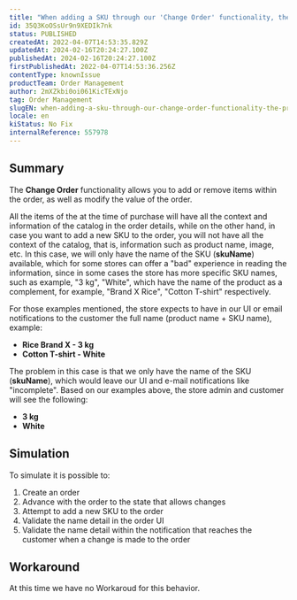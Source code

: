 ```yaml
---
title: "When adding a SKU through our 'Change Order' functionality, the product name is not displayed in the order and e-mail notification"
id: 35Q3KoOSsUr9n9XEDIk7nk
status: PUBLISHED
createdAt: 2022-04-07T14:53:35.829Z
updatedAt: 2024-02-16T20:24:27.100Z
publishedAt: 2024-02-16T20:24:27.100Z
firstPublishedAt: 2022-04-07T14:53:36.256Z
contentType: knownIssue
productTeam: Order Management
author: 2mXZkbi0oi061KicTExNjo
tag: Order Management
slugEN: when-adding-a-sku-through-our-change-order-functionality-the-product-name-is-not-displayed-in-the-order-and-email-notification
locale: en
kiStatus: No Fix
internalReference: 557978
---
```


## Summary



The **Change Order** functionality allows you to add or remove items within the order, as well as modify the value of the order.

All the items of the at the time of purchase will have all the context and information of the catalog in the order details, while on the other hand, in case you want to add a new SKU to the order, you will not have all the context of the catalog, that is, information such as product name, image, etc. In this case, we will only have the name of the SKU (**skuName**) available, which for some stores can offer a "bad" experience in reading the information, since in some cases the store has more specific SKU names, such as example, "3 kg", "White", which have the name of the product as a complement, for example, "Brand X Rice", "Cotton T-shirt" respectively.

For those examples mentioned, the store expects to have in our UI or email notifications to the customer the full name (product name + SKU name), example:


- **Rice Brand X - 3 kg**
- **Cotton T-shirt - White**

The problem in this case is that we only have the name of the SKU (**skuName**), which would leave our UI and e-mail notifications like "incomplete". Based on our examples above, the store admin and customer will see the following:


- **3 kg**
- **White**



## Simulation



To simulate it is possible to:

1. Create an order
2. Advance with the order to the state that allows changes
3. Attempt to add a new SKU to the order
4. Validate the name detail in the order UI
5. Validate the name detail within the notification that reaches the customer when a change is made to the order



## Workaround


At this time we have no Workaroud for this behavior.

